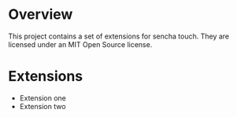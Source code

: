 Overview
========

This project contains a set of extensions for sencha touch.  They are licensed under an MIT Open Source license.


Extensions
==========

 * Extension one
 * Extension two
